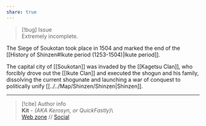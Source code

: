 ```yaml
---  
share: true  
---  
```

> [!bug] Issue  
> Extremely incomplete.  
  
The Siege of Soukotan took place in 1504 and marked the end of the [[History of Shinzen#Ikute period (1253-1504)|Ikute period]].  
  
The capital city of [[Soukotan]] was invaded by the [[Kagetsu Clan]], who forcibly drove out the [[Ikute Clan]] and executed the shogun and his family, dissolving the current shogunate and launching a war of conquest to politically unify [[../../Map/Shinzen/Shinzen|Shinzen]].  
  
-----  
> [!cite] Author info  
> **Kit** - *(AKA Kerosyn, or QuickFastly)*\  
> [Web zone](https://kerosyn.link) // [Social](https://a.tripulse.link/@kit)